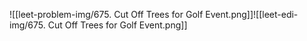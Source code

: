 ![[leet-problem-img/675. Cut Off Trees for Golf Event.png]]![[leet-edi-img/675. Cut Off Trees for Golf Event.png]]